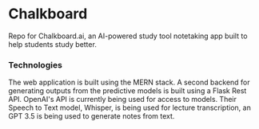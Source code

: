 # Chalkboard
Repo for Chalkboard.ai, an AI-powered study tool notetaking app built to help students study better.

### Technologies
The web application is built using the MERN stack. A second backend for generating outputs from the predictive models is built using a Flask Rest API. OpenAI's API is currently being used for access to models. Their Speech to Text model, Whisper, is being used for lecture transcription, an GPT 3.5 is being used to generate notes from text.